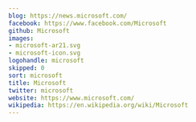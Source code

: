 ```yaml
---
blog: https://news.microsoft.com/
facebook: https://www.facebook.com/Microsoft
github: Microsoft
images:
- microsoft-ar21.svg
- microsoft-icon.svg
logohandle: microsoft
skipped: 0
sort: microsoft
title: Microsoft
twitter: microsoft
website: https://www.microsoft.com/
wikipedia: https://en.wikipedia.org/wiki/Microsoft
---
```

